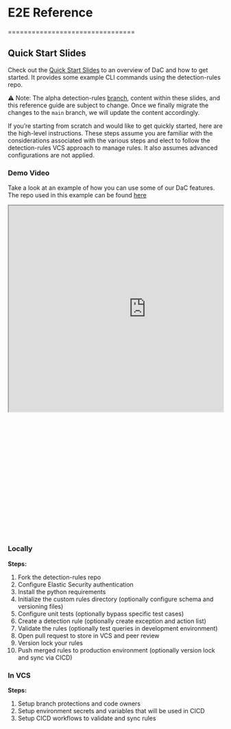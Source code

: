 # E2E Reference
================================

## Quick Start Slides

Check out the [Quick Start Slides](./_static/DaC_Rolling_your_own_Detections_as_Code.pdf) to an overview of DaC and how to get started. It provides some example CLI commands using the detection-rules repo.

⚠️ Note: The alpha detection-rules [branch](https://github.com/elastic/detection-rules/tree/DAC-feature), content within these slides, and this reference guide are subject to change. Once we finally migrate the changes to the `main` branch, we will update the content accordingly.

If you’re starting from scratch and would like to get quickly started, here are the high-level instructions. These steps assume you are familiar with the considerations associated with the various steps and elect to follow the detection-rules VCS approach to manage rules. It also assumes advanced configurations are not applied.

### Demo Video

Take a look at an example of how you can use some of our DaC features. The repo used in this example can be found [here](https://github.com/eric-forte-elastic/detection-rules-dac-demo)


<div style="position: relative; padding-bottom: 56.25%; height: 0; overflow: hidden; max-width: 100%; height: auto;">
    <iframe src="https://drive.google.com/file/d/1XMPSdgjZipa94xufv_4byVrMm-0XaKZh/preview" width="640" height="480" allow="autoplay"></iframe>
</div>

### Locally

**Steps:**

1. Fork the detection-rules repo
1. Configure Elastic Security authentication
1. Install the python requirements
1. Initialize the custom rules directory (optionally configure schema and versioning files)
1. Configure unit tests (optionally bypass specific test cases)
1. Create a detection rule (optionally create exception and action list)
1. Validate the rules (optionally test queries in development environment)
1. Open pull request to store in VCS and peer review
1. Version lock your rules
1. Push merged rules to production environment (optionally version lock and sync via CICD)

### In VCS

**Steps:**

1. Setup branch protections and code owners
1. Setup environment secrets and variables that will be used in CICD
1. Setup CICD workflows to validate and sync rules